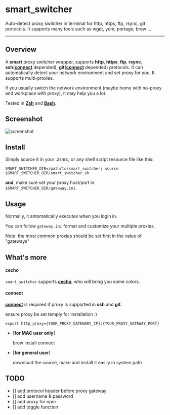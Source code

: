 # smart_switcher #

Auto-detect proxy switcher in terminal for http, https, ftp, rsync, git protocols. It supports many tools such as wget, yum, portage, brew ...

----------

## Overview ##

A **smart** proxy switcher wrapper, supports **http**, **https**, **ftp**, **rsync**, **ssh**([**connect**](https://bitbucket.org/gotoh/connect/src/) depended), **git**([**connect**](https://bitbucket.org/gotoh/connect/src/) depended) protocols. It can automatically detect your network environment and set proxy for you. It supports multi-proxies.

If you usually switch the network environment (maybe home with no-proxy and workplace with proxy), it may help you a lot.

Tested in [**Zsh**](http://www.zsh.org/) and [**Bash**](http://www.gnu.org/software/bash/).

## Screenshot ##

![screenshot](https://raw.github.com/springlie/smart_switcher/master/screenshot.png)

## Install ##

Simply source it in your .zshrc, or any shell script resource file like this:

`SMART_SWITCHER_DIR=/path/to/smart_switcher; source $SMART_SWITCHER_DIR/smart_switcher.sh`

**and**, make sure set your proxy host/port in `$SMART_SWITCHER_DIR/gateway.ini`.

## Usage ##

Normally, it antomatically executes when you login in.

You can follow `gateway.ini` format and customize your multiple proxies.

Note: the most common proxies should be set first in the value of "gateways"

## What's more ##

#### cecho ####

`smart_switcher` supports [**cecho**](https://github.com/springlie/cecho), who will bring you some colors.

#### connect ####

[**connect**](https://bitbucket.org/gotoh/connect/src/) is required if proxy is supported in **ssh** and **git**. 

ensure proxy be set temply for installation :) 

`export http_proxy={YOUR_PROXY_GATEWARY_IP}:{YOUR_PROXY_GATEWAY_PORT}`

- [**for MAC user only**]

	brew install connect

- [**for general user**]

	download the source, make and install it easily in system path

## TODO ##

- [] add protocol header before proxy gateway
- [] add username & password
- [] add proxy for npm
- [] add toggle function
